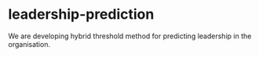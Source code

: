 # leadership-prediction
We are developing hybrid threshold method for predicting leadership in the organisation.
